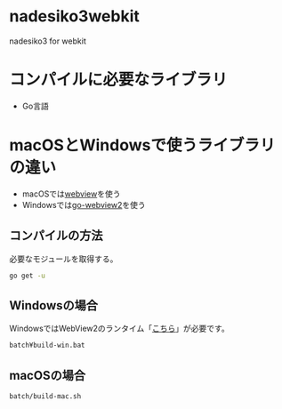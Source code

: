 # nadesiko3webkit

nadesiko3 for webkit

# コンパイルに必要なライブラリ

 - Go言語

# macOSとWindowsで使うライブラリの違い

 - macOSでは[webview](https://github.com/webview/webview)を使う
 - Windowsでは[go-webview2](https://github.com/jchv/go-webview2)を使う

## コンパイルの方法

必要なモジュールを取得する。

```bash
go get -u
```

## Windowsの場合

WindowsではWebView2のランタイム「[こちら](https://developer.microsoft.com/en-us/microsoft-edge/webview2/)」が必要です。

```bash
batch¥build-win.bat
```

## macOSの場合

```bash
batch/build-mac.sh
```

